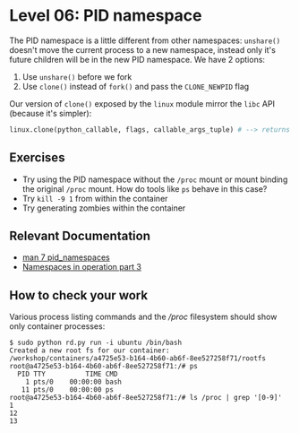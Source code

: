 # Level 06: PID namespace

The PID namespace is a little different from other namespaces: `unshare()` doesn't move the current process to a new namespace, instead only it's future children will be in the new PID namespace. We have 2 options:
1. Use `unshare()` before we fork
2. Use `clone()` instead of `fork()` and pass the `CLONE_NEWPID` flag

Our version of `clone()` exposed by the `linux` module mirror the `libc` API (because it's simpler):
```python
linux.clone(python_callable, flags, callable_args_tuple) # --> returns pid of new process
```

## Exercises
- Try using the PID namespace without the `/proc` mount or mount binding the original `/proc` mount. How do tools like `ps` behave in this case?
- Try `kill -9 1` from within the container
- Try generating zombies within the container

## Relevant Documentation

- [man 7 pid_namespaces](http://man7.org/linux/man-pages/man7/pid_namespaces.7.html)
- [Namespaces in operation part 3](https://lwn.net/Articles/531419/)

## How to check your work

Various process listing commands and the */proc* filesystem should show only container processes:
```
$ sudo python rd.py run -i ubuntu /bin/bash
Created a new root fs for our container: /workshop/containers/a4725e53-b164-4b60-ab6f-8ee527258f71/rootfs
root@a4725e53-b164-4b60-ab6f-8ee527258f71:/# ps
  PID TTY          TIME CMD
    1 pts/0    00:00:00 bash
   11 pts/0    00:00:00 ps
root@a4725e53-b164-4b60-ab6f-8ee527258f71:/# ls /proc | grep '[0-9]'
1
12
13
```
